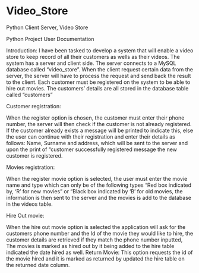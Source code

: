 # Video_Store
Python Client Server, Video Store 

Python Project User Documentation

Introduction:
I have been tasked to develop a system that will enable a video store to keep record of all their customers as wells as their videos. The system has a server and client side. The server connects to a MySQL database called “video_store”. When the client request certain data from the server, the server will have to process the request and send back the result to the client.
Each customer must be registered on the system to be able to hire out movies. The customers’ details are all stored in the database table called “customers”

Customer registration:

When the register option is chosen, the customer must enter their phone number, the server will then check if the customer is not already registered. If the customer already exists a message will be printed to indicate this, else the user can continue with their registration and enter their details as follows: Name, Surname and address, which will be sent to the server and upon the print of “customer successfully registered message the new customer is registered.

Movies registration:

When the register movie option is selected, the user must enter the movie name and type which can only be of the following types “Red box indicated by, ‘R’ for new movies” or “Black box indicated by ‘B’ for old movies, the information is then sent to the server and the movies is add to the database in the videos table.

Hire Out movie:

When the hire out movie option is selected the application will ask for the customers phone number and the Id of the movie they would like to hire, the customer details are retrieved if they match the phone number inputted, The movies is marked as hired out by it being added to the hire table indicated the date hired as well.
Return Movie:
This option requests the id of the movie hired and it is marked as returned by updated the hire table on the returned date column.
